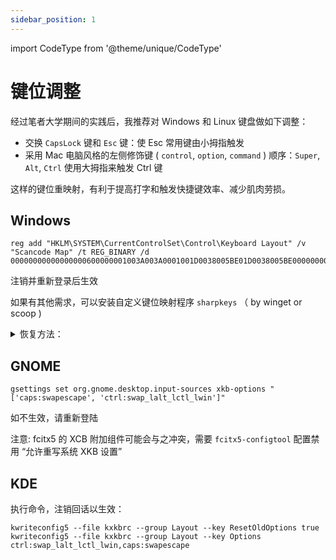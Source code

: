 ```yaml
---
sidebar_position: 1
---
```


import CodeType from '@theme/unique/CodeType'

# 键位调整

经过笔者大学期间的实践后，我推荐对 Windows 和 Linux 键盘做如下调整：

- 交换 `CapsLock` 键和 `Esc` 键：使 Esc 常用键由小拇指触发
- 采用 Mac 电脑风格的左侧修饰键 ( `control`, `option`, `command` ) 顺序：`Super`, `Alt`, `Ctrl` 使用大拇指来触发 Ctrl 键

这样的键位重映射，有利于提高打字和触发快捷键效率、减少肌肉劳损。

 <CodeType cmd admin >

## Windows

</CodeType>

    reg add "HKLM\SYSTEM\CurrentControlSet\Control\Keyboard Layout" /v "Scancode Map" /t REG_BINARY /d 00000000000000000600000001003A003A0001001D0038005BE01D0038005BE000000000

注销并重新登录后生效

如果有其他需求，可以安装自定义键位映射程序 `sharpkeys` （ by winget or scoop )

<details>
  <summary>恢复方法：</summary>

    reg delete "HKLM\SYSTEM\CurrentControlSet\Control\Keyboard Layout" /v "Scancode Map"

</details>

 <CodeType cmd>

## GNOME

</CodeType>

    gsettings set org.gnome.desktop.input-sources xkb-options "['caps:swapescape', 'ctrl:swap_lalt_lctl_lwin']"

如不生效，请重新登陆

注意: fcitx5 的 XCB 附加组件可能会与之冲突，需要 `fcitx5-configtool` 配置禁用 “允许重写系统 XKB 设置”

 <CodeType cmd>

## KDE

</CodeType>

执行命令，注销回话以生效：

```shell
kwriteconfig5 --file kxkbrc --group Layout --key ResetOldOptions true
kwriteconfig5 --file kxkbrc --group Layout --key Options ctrl:swap_lalt_lctl_lwin,caps:swapescape
```
